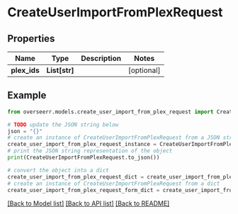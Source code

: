 # CreateUserImportFromPlexRequest


## Properties

Name | Type | Description | Notes
------------ | ------------- | ------------- | -------------
**plex_ids** | **List[str]** |  | [optional] 

## Example

```python
from overseerr.models.create_user_import_from_plex_request import CreateUserImportFromPlexRequest

# TODO update the JSON string below
json = "{}"
# create an instance of CreateUserImportFromPlexRequest from a JSON string
create_user_import_from_plex_request_instance = CreateUserImportFromPlexRequest.from_json(json)
# print the JSON string representation of the object
print(CreateUserImportFromPlexRequest.to_json())

# convert the object into a dict
create_user_import_from_plex_request_dict = create_user_import_from_plex_request_instance.to_dict()
# create an instance of CreateUserImportFromPlexRequest from a dict
create_user_import_from_plex_request_form_dict = create_user_import_from_plex_request.from_dict(create_user_import_from_plex_request_dict)
```
[[Back to Model list]](../README.md#documentation-for-models) [[Back to API list]](../README.md#documentation-for-api-endpoints) [[Back to README]](../README.md)


